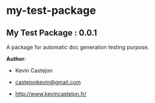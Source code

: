 # my-test-package

## My Test Package : 0.0.1

A package for automatic doc generation testing purpose.

**Author**:

- Kevin Castejon

- castejonkevin@gmail.com

- http://www.kevincastejon.fr/
